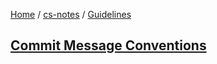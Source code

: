 [Home](https://mengxianbin.github.io) /
[cs-notes](https://mengxianbin.github.io/cs-notes/site) /
[Guidelines](https://mengxianbin.github.io/cs-notes/site/Guidelines)

## [Commit Message Conventions](https://mengxianbin.github.io/cs-notes/site/Guidelines/Commit%20Message%20Conventions)

